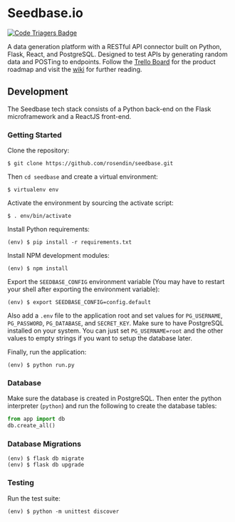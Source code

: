 Seedbase.io
===========

[![Code Triagers Badge](https://www.codetriage.com/rosendin/seedbase/badges/users.svg)](https://www.codetriage.com/rosendin/seedbase)

A data generation platform with a RESTful API connector built on Python, Flask, React, and PostgreSQL. Designed to test APIs by generating random data and POSTing to endpoints. Follow the [Trello Board](https://trello.com/b/8zS0QPeR/seedbase) for the product roadmap and visit the [wiki](https://github.com/rosendin/seedbase/wiki) for further reading.

## Development

The Seedbase tech stack consists of a Python back-end on the Flask microframework and a ReactJS front-end.

### Getting Started

Clone the repository:
```
$ git clone https://github.com/rosendin/seedbase.git
```

Then `cd seedbase` and create a virtual environment:
```
$ virtualenv env
```

Activate the environment by sourcing the activate script:
```
$ . env/bin/activate
```

Install Python requirements:
```
(env) $ pip install -r requirements.txt
```

Install NPM development modules:
```
(env) $ npm install
```

Export the `SEEDBASE_CONFIG` environment variable (You may have to restart your shell after exporting the environment variable):
```
(env) $ export SEEDBASE_CONFIG=config.default
```

Also add a `.env` file to the application root and set values for `PG_USERNAME`, `PG_PASSWORD`, `PG_DATABASE`, and `SECRET_KEY`. Make sure to have PostgreSQL installed on your system. You can just set `PG_USERNAME=root` and the other values to empty strings if you want to setup the database later.

Finally, run the application:
```
(env) $ python run.py
```

### Database
Make sure the database is created in PostgreSQL. Then enter the python interpreter (`python`) and run the following to create the database tables:

``` python
from app import db
db.create_all()
```

### Database Migrations

```
(env) $ flask db migrate
(env) $ flask db upgrade
```

### Testing

Run the test suite:
```
(env) $ python -m unittest discover
```
